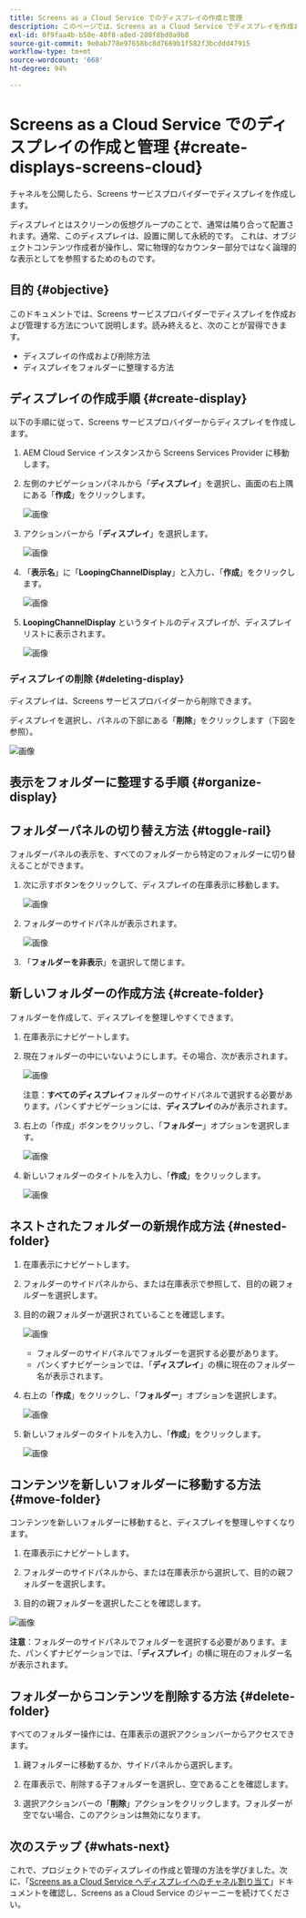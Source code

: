 ```yaml
---
title: Screens as a Cloud Service でのディスプレイの作成と管理
description: このページでは、Screens as a Cloud Service でディスプレイを作成および管理する方法について説明します。
exl-id: 0f9faa4b-b50e-40f8-a8ed-280f8bd0a9b8
source-git-commit: 9e0ab778e97658bc8d7669b1f582f3bcddd47915
workflow-type: tm+mt
source-wordcount: '668'
ht-degree: 94%

---
```


# Screens as a Cloud Service でのディスプレイの作成と管理 {#create-displays-screens-cloud}

チャネルを公開したら、Screens サービスプロバイダーでディスプレイを作成します。

ディスプレイとはスクリーンの仮想グループのことで、通常は隣り合って配置されます。通常、このディスプレイは、設置に関して永続的です。 これは、オブジェクトコンテンツ作成者が操作し、常に物理的なカウンター部分ではなく論理的な表示としてを参照するためのものです。

## 目的 {#objective}

このドキュメントでは、Screens サービスプロバイダーでディスプレイを作成および管理する方法について説明します。読み終えると、次のことが習得できます。

* ディスプレイの作成および削除方法
* ディスプレイをフォルダーに整理する方法

## ディスプレイの作成手順 {#create-display}

以下の手順に従って、Screens サービスプロバイダーからディスプレイを作成します。

1. AEM Cloud Service インスタンスから Screens Services Provider に移動します。
1. 左側のナビゲーションパネルから「**ディスプレイ**」を選択し、画面の右上隅にある「**作成**」をクリックします。

   ![画像](/help/screens-cloud/assets/display/disp-1.png)

1. アクションバーから「**ディスプレイ**」を選択します。

   ![画像](/help/screens-cloud/assets/display/disp-2.png)

1. 「**表示名**」に「**LoopingChannelDisplay**」と入力し、「**作成**」をクリックします。

   ![画像](/help/screens-cloud/assets/display/disp3.png)

1. **LoopingChannelDisplay** というタイトルのディスプレイが、ディスプレイリストに表示されます。

   ![画像](/help/screens-cloud/assets/display/disp-4.png)

### ディスプレイの削除 {#deleting-display}

ディスプレイは、Screens サービスプロバイダーから削除できます。

ディスプレイを選択し、パネルの下部にある「**削除**」をクリックします（下図を参照）。

![画像](/help/screens-cloud/assets/display/disp-5.png)

## 表示をフォルダーに整理する手順 {#organize-display}

## フォルダーパネルの切り替え方法 {#toggle-rail}

フォルダーパネルの表示を、すべてのフォルダーから特定のフォルダーに切り替えることができます。

1. 次に示すボタンをクリックして、ディスプレイの在庫表示に移動します。

   ![画像](/help/screens-cloud/assets/display/display-inventory.png)

1. フォルダーのサイドパネルが表示されます。

   ![画像](/help/screens-cloud/assets/display/toggle-rail.png)

1. 「**フォルダーを非表示**」を選択して閉じます。

## 新しいフォルダーの作成方法 {#create-folder}

フォルダーを作成して、ディスプレイを整理しやすくできます。

1. 在庫表示にナビゲートします。
1. 現在フォルダーの中にいないようにします。その場合、次が表示されます。

   ![画像](/help/screens-cloud/assets/display/verify-view.png)

   注意：**すべてのディスプレイ**&#x200B;フォルダーのサイドパネルで選択する必要があります。パンくずナビゲーションには、**ディスプレイ**&#x200B;のみが表示されます。

1. 右上の「作成」ボタンをクリックし、「**フォルダー**」オプションを選択します。

   ![画像](/help/screens-cloud/assets/display/Createfolder.png)

1. 新しいフォルダーのタイトルを入力し、「**作成**」をクリックします。

   ![画像](/help/screens-cloud/assets/display/Createfolder2.png)

## ネストされたフォルダーの新規作成方法 {#nested-folder}

1. 在庫表示にナビゲートします。

1. フォルダーのサイドパネルから、または在庫表示で参照して、目的の親フォルダーを選択します。
1. 目的の親フォルダーが選択されていることを確認します。

   ![画像](/help/screens-cloud/assets/display/Nestedview.png)

   * フォルダーのサイドパネルでフォルダーを選択する必要があります。
   * パンくずナビゲーションでは、「**ディスプレイ**」の横に現在のフォルダー名が表示されます。

1. 右上の「**作成**」をクリックし、「**フォルダー**」オプションを選択します。

   ![画像](/help/screens-cloud/assets/display/Createfolder.png)

1. 新しいフォルダーのタイトルを入力し、「**作成**」をクリックします。

   ![画像](/help/screens-cloud/assets/display/Createfolder2.png)

## コンテンツを新しいフォルダーに移動する方法 {#move-folder}

コンテンツを新しいフォルダーに移動すると、ディスプレイを整理しやすくなります。

1. 在庫表示にナビゲートします。

1. フォルダーのサイドパネルから、または在庫表示から選択して、目的の親フォルダーを選択します。

1. 目的の親フォルダーを選択したことを確認します。

![画像](/help/screens-cloud/assets/display/movetofolder.png)

**注意**：フォルダーのサイドパネルでフォルダーを選択する必要があります。また、パンくずナビゲーションでは、「**ディスプレイ**」の横に現在のフォルダー名が表示されます。

## フォルダーからコンテンツを削除する方法 {#delete-folder}

すべてのフォルダー操作には、在庫表示の選択アクションバーからアクセスできます。

1. 親フォルダーに移動するか、サイドパネルから選択します。

1. 在庫表示で、削除する子フォルダーを選択し、空であることを確認します。

1. 選択アクションバーの「**削除**」アクションをクリックします。フォルダーが空でない場合、このアクションは無効になります。


## 次のステップ {#whats-next}

これで、プロジェクトでのディスプレイの作成と管理の方法を学びました。次に、「[Screens as a Cloud Service へディスプレイへのチャネル割り当て](https://experienceleague.adobe.com/docs/experience-manager-cloud-service/screens-as-cloud-service/create-content/assigning-channels-to-display.html?lang=ja)」ドキュメントを確認し、Screens as a Cloud Service のジャーニーを続けてください。
